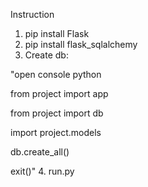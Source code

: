 Instruction
1. pip install Flask
2. pip install flask_sqlalchemy
3. Create db:

"open console python
   
from project import app

from project import db

import project.models

db.create_all()

exit()"
4. run.py